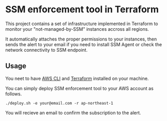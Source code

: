 # SSM enforcement tool in Terraform

This project contains a set of infrastructure implemented in Terraform to monitor your "not-managed-by-SSM" instances accross all regions.

It automatically attaches the proper permissions to your instances, then sends the alert to your email if you need to install SSM Agent or check the network connectivity to SSM endpoint.

## Usage

You neet to have [AWS CLI](https://github.com/aws/aws-cli) and [Terraform](https://github.com/hashicorp/terraform) installed on your machine.

You can simply deploy SSM enforcement tool to your AWS account as follows.

```
./deploy.sh -e your@email.com -r ap-northeast-1
```

You will recieve an email to confirm the subscription to the alert.
